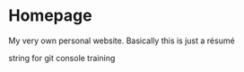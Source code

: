 # Homepage
My very own personal website. Basically this is just a résumé

string for git console training